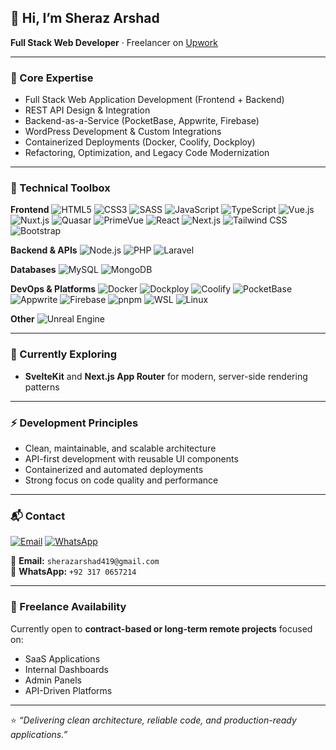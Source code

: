 ## 👋 Hi, I’m Sheraz Arshad

**Full Stack Web Developer** · Freelancer on [Upwork](https://www.upwork.com/freelancers/~01ebeb0df745084fac)

---

### 🧠 Core Expertise
- Full Stack Web Application Development (Frontend + Backend)
- REST API Design & Integration
- Backend-as-a-Service (PocketBase, Appwrite, Firebase)
- WordPress Development & Custom Integrations
- Containerized Deployments (Docker, Coolify, Dockploy)
- Refactoring, Optimization, and Legacy Code Modernization

---

### 🧰 Technical Toolbox

**Frontend**
![HTML5](https://img.shields.io/badge/-HTML5-E34F26?logo=html5&logoColor=fff)
![CSS3](https://img.shields.io/badge/-CSS3-1572B6?logo=css3&logoColor=fff)
![SASS](https://img.shields.io/badge/-SASS-CC6699?logo=sass&logoColor=fff)
![JavaScript](https://img.shields.io/badge/-JavaScript-F7DF1E?logo=javascript&logoColor=000)
![TypeScript](https://img.shields.io/badge/-TypeScript-3178C6?logo=typescript&logoColor=fff)
![Vue.js](https://img.shields.io/badge/-Vue.js-4FC08D?logo=vue.js&logoColor=fff)
![Nuxt.js](https://img.shields.io/badge/-Nuxt.js-00DC82?logo=nuxtdotjs&logoColor=fff)
![Quasar](https://img.shields.io/badge/-Quasar-1E50A2?logo=quasar&logoColor=fff)
![PrimeVue](https://img.shields.io/badge/-PrimeVue-00A8A8?logo=primevue&logoColor=fff)
![React](https://img.shields.io/badge/-React-61DAFB?logo=react&logoColor=000)
![Next.js](https://img.shields.io/badge/-Next.js-000000?logo=next.js&logoColor=fff)
![Tailwind CSS](https://img.shields.io/badge/-Tailwind_CSS-38B2AC?logo=tailwindcss&logoColor=fff)
![Bootstrap](https://img.shields.io/badge/-Bootstrap-563D7C?logo=bootstrap&logoColor=fff)

**Backend & APIs**
![Node.js](https://img.shields.io/badge/-Node.js-339933?logo=node.js&logoColor=fff)
![PHP](https://img.shields.io/badge/-PHP-777BB4?logo=php&logoColor=fff)
![Laravel](https://img.shields.io/badge/-Laravel-FF2D20?logo=laravel&logoColor=fff)

**Databases**
![MySQL](https://img.shields.io/badge/-MySQL-4479A1?logo=mysql&logoColor=fff)
![MongoDB](https://img.shields.io/badge/-MongoDB-47A248?logo=mongodb&logoColor=fff)

**DevOps & Platforms**
![Docker](https://img.shields.io/badge/-Docker-2496ED?logo=docker&logoColor=fff)
![Dockploy](https://img.shields.io/badge/-Dockploy-15202B)
![Coolify](https://img.shields.io/badge/-Coolify-1B2430)
![PocketBase](https://img.shields.io/badge/-PocketBase-000000)
![Appwrite](https://img.shields.io/badge/-Appwrite-FF3E3E)
![Firebase](https://img.shields.io/badge/-Firebase-FFCA28?logo=firebase&logoColor=000)
![pnpm](https://img.shields.io/badge/-pnpm-F69220)
![WSL](https://img.shields.io/badge/-WSL-2B2F3A)
![Linux](https://img.shields.io/badge/-Linux-000000?logo=linux&logoColor=fff)

**Other**
![Unreal Engine](https://img.shields.io/badge/-Unreal_Engine-0E0E0E)

---

### 🌱 Currently Exploring
- **SvelteKit** and **Next.js App Router** for modern, server-side rendering patterns

---

### ⚡ Development Principles
- Clean, maintainable, and scalable architecture  
- API-first development with reusable UI components  
- Containerized and automated deployments  
- Strong focus on code quality and performance  

---

### 📬 Contact
[![Email](https://img.shields.io/badge/Email-sherazarshad419%40gmail.com-D14836?style=for-the-badge&logo=gmail&logoColor=white)](mailto:sherazarshad419@gmail.com)
[![WhatsApp](https://img.shields.io/badge/WhatsApp-Chat-25D366?style=for-the-badge&logo=whatsapp&logoColor=white)](https://wa.me/923170657214)

📧 **Email:** `sherazarshad419@gmail.com`  
💬 **WhatsApp:** `+92 317 0657214`

---

### 💼 Freelance Availability
Currently open to **contract-based or long-term remote projects** focused on:
- SaaS Applications  
- Internal Dashboards  
- Admin Panels  
- API-Driven Platforms  

---

⭐ _“Delivering clean architecture, reliable code, and production-ready applications.”_  
